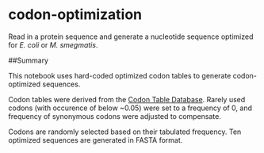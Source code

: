 # codon-optimization
Read in a protein sequence and generate a nucleotide sequence optimized for *E. coli* or *M. smegmatis*.

##Summary

This notebook uses hard-coded optimized codon tables to generate codon-optimized sequences.

Codon tables were derived from the [Codon Table Database](https://www.kazusa.or.jp/codon/). Rarely used codons (with occurence of below ~0.05) were set to a frequency of 0, and frequency of synonymous codons were adjusted to compensate.

Codons are randomly selected based on their tabulated frequency. Ten optimized sequences are generated in FASTA format.
